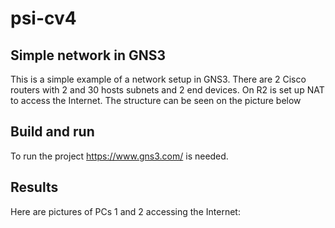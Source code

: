 # psi-cv4

## Simple network in GNS3

This is a simple example of a network setup in GNS3. There are 2 Cisco routers with 2 and 30 hosts subnets and 2 end devices. On R2 is set up NAT to access the Internet. The structure can be seen on the picture below

## Build and run

To run the project https://www.gns3.com/ is needed.

## Results

Here are pictures of PCs 1 and 2 accessing the Internet:

